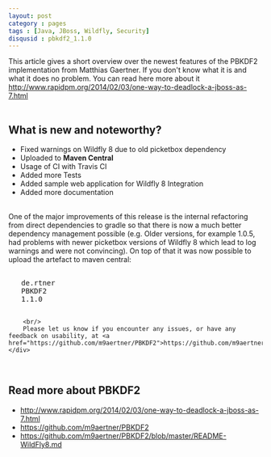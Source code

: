 ```yaml
---
layout: post
category : pages
tags : [Java, JBoss, Wildfly, Security]
disqusid : pbkdf2_1.1.0
---
```

<div>
        This article gives a short overview over the newest features of the PBKDF2 implementation from Matthias Gaertner. If you don't know what it is and
        what it does no problem. You can read here more about it <a href="http://www.rapidpm.org/2014/02/03/one-way-to-deadlock-a-jboss-as-7.html">http://www.rapidpm.org/2014/02/03/one-way-to-deadlock-a-jboss-as-7.html</a>
    <br /><br/>
    <h2>What is new and noteworthy?</h2>
    <div>
        <ul>
            <li>Fixed warnings on Wildfly 8 due to old picketbox dependency</li>
            <li>Uploaded to <b>Maven Central</b></li>
            <li>Usage of CI with Travis CI</li>
            <li>Added more Tests</li>
            <li>Added sample web application for Wildfly 8 Integration</li>
            <li>Added more documentation</li>
        </ul>
        <br/>
        One of the major improvements of this release is the internal refactoring from direct dependencies to gradle so that there is now a much better dependency
        management possible (e.g. Older versions, for example 1.0.5, had problems with newer picketbox versions of Wildfly 8 which lead to log warnings and were not convincing).
        On top of that it was now possible to upload the artefact to maven central:

<pre class="brush: xml">
<dependency>
   <groupId>de.rtner</groupId>
   <artifactId>PBKDF2</artifactId>
   <version>1.1.0</version>
</dependency>
</pre>

        <br/>
        Please let us know if you encounter any issues, or have any feedback on usability, at <a href="https://github.com/m9aertner/PBKDF2">https://github.com/m9aertner/PBKDF2</a>.
    </div>
<br/>
    <h2>Read more about PBKDF2</h2>
    <div>
        <ul>
            <li><a href="http://www.rapidpm.org/2014/02/03/one-way-to-deadlock-a-jboss-as-7.html">http://www.rapidpm.org/2014/02/03/one-way-to-deadlock-a-jboss-as-7.html</a></li>
            <li><a href="https://github.com/m9aertner/PBKDF2">https://github.com/m9aertner/PBKDF2</a></li>
            <li><a href="https://github.com/m9aertner/PBKDF2/blob/master/README-WildFly8.md">https://github.com/m9aertner/PBKDF2/blob/master/README-WildFly8.md</a></li>
        </ul>
    </div>
</div>

